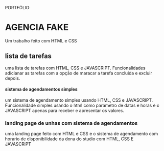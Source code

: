 <!DOCTYPE html>
<html lang="pt-br">

<head>
    <meta charset="UTF-8">
    <meta name="viewport" content="width=h1, initial-scale=1.0">
    PORTFÓLIO
</head>

<body>
    <div>
        <h1>AGENCIA FAKE</h1>
        <P>Um trabalho feito com HTML e CSS </P>
    </div>
    <div>
        <h2>lista de tarefas</h2>
        <p>uma lista de tarefas com HTML, CSS e JAVASCRIPT. Funcionalidades adicianar as tarefas com a opção de maracar
            a tarefa concluida e excluir depois.</p>
    </div>
    <div>
        <div>
            <h4>sistema de agendamentos simples</h4>
            <p>um sistema de agendamento simples usando HTML, CSS e JAVASCRIPT. Funcionalidade simples usando o html
                como parametro de datas e horas e o JAVASCRIPT apenas para receber e apresentar os valores.</p>
        </div>
     <div>
        <div>
            <h3>landing page de unhas com sistema de agendamentos</h3>
            <p>uma landing page feito com HTML e CSS e o sistema de agendamento com horario de disponibilidade da dona do studio com HTML, CSS E JAVASCRIPT</p>
        </div>
     </div>
    </div>
</body>

</html>

